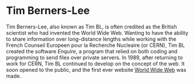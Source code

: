 # Tim Berners-Lee
Tim Berners-Lee, also known as Tim BL, is often credited as the British scientist who had invented the World Wide Web. Wanting to have the ability to share information over long-distance lengths while working with the French Counseil Europeen pour la Recherche Nucleaire (or CERN), Tim BL created the software *Enquire*, a program that relied on both coding and programming to send files over private servers. In 1989, after returning to work for CERN, Tim BL continued to develop on the concept of the web. It soon opened to the public, and the first ever website [World Wide Web](http://info.cern.ch/hypertext/WWW/TheProject.html) was made.
